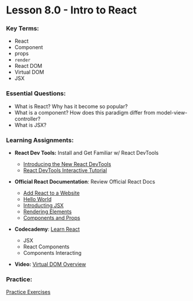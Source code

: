 # Lesson 8.0 - Intro to React

### Key Terms:

+ React
+ Component
+ props
+ `render`
+ React DOM
+ Virtual DOM
+ JSX

### Essential Questions:

+ What is React? Why has it become so popular?
+ What is a component? How does this paradigm differ from model-view-controller?
+ What is JSX?

### Learning Assignments:

+ **React Dev Tools:** Install and Get Familiar w/ React DevTools
  + [Introducing the New React DevTools](https://reactjs.org/blog/2019/08/15/new-react-devtools.html)
  + [React DevTools Interactive Tutorial](https://react-devtools-tutorial.now.sh/)

+ **Official React Documentation**: Review Official React Docs
  + [Add React to a Website](https://reactjs.org/docs/add-react-to-a-website.html)
  + [Hello World](https://reactjs.org/docs/hello-world.html)
  + [Introducting JSX](https://reactjs.org/docs/introducing-jsx.html)
  + [Rendering Elements](https://reactjs.org/docs/rendering-elements.html)
  + [Components and Props](https://reactjs.org/docs/components-and-props.html)

+ **Codecademy**: [Learn React](https://www.codecademy.com/learn/react-101)
  + JSX
  + React Components
  + Components Interacting 
  
+ **Video:** [Virtual DOM Overview](https://www.youtube.com/watch?v=d7pyEDqBDeE)

### Practice:

[Practice Exercises](./practice/exercises.md)
